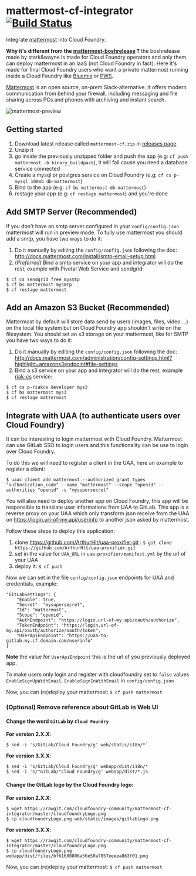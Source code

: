 # mattermost-cf-integrator [![Build Status](https://travis-ci.org/cloudfoundry-community/mattermost-cf-integrator.svg)](https://travis-ci.org/cloudfoundry-community/mattermost-cf-integrator)
Integrate [mattermost](http://www.mattermost.org/) into Cloud Foundry.

**Why it's different from the [mattermost-boshrelease](https://github.com/cloudfoundry-community/mattermost-boshrelease) ?** the boshrelease made by stark&wayne is made for Cloud Foundry operators and only them can deploy mattermost in an IaaS (not Cloud Foundry in fact). Here it's made for final Cloud Foundry users who want a private mattermost running inside a Cloud Foundry like [Bluemix](https://console.ng.bluemix.net/) or [PWS](https://run.pivotal.io).

[Mattermost](http://www.mattermost.org/) is an open source, on-prem Slack-alternative.
It offers modern communication from behind your firewall, including messaging and file sharing across PCs and phones with archiving and instant search.

![mattermost-preview](http://www.mattermost.org/wp-content/uploads/2015/09/20160315_v210.png)

## Getting started

1. Download latest release called `mattermost-cf.zip` in [releases page][1]
2. Unzip it
3. go inside the previously unzipped folder and push the app (e.g: `cf push mattermost -b binary_buildpack`), it will fail cause you need a database service connected
4. Create a mysql or postgres service on Cloud Foundry (e.g: `cf cs p-mysql 100mb db-mattermost`)
5. Bind to the app (e.g: `cf bs mattermost db-mattermost`)
6. restage your app (e.g: `cf restage mattermost`) and you're done


## Add SMTP Server (**Recommended**)

If you don't have an smtp server configured in your `config/config.json` mattermost will run in preview mode.
To fully use mattermost you should add a smtp, you have two ways to do it:

1. Do it manually by editing the `config/config.json` following the doc: http://docs.mattermost.com/install/smtp-email-setup.html
2. (*Preferred*) Bind a smtp service on your app and integrator will do the rest, example with Pivotal Web Service and sendgrid:

 ```
 $ cf cs sendgrid free mysmtp
 $ cf bs mattermost mysmtp
 $ cf restage mattermost
 ```

## Add an Amazon S3 Bucket (**Recommended**)

Mattermost by default will store data send by users (images, files, video ...) on the local file system but on Cloud Foundry app shouldn't write on the filesystem.
You should set an s3 storage on your mattermost, like for SMTP you have two ways to do it:

1. Do it manually by editing the `config/config.json` following the doc: http://docs.mattermost.com/administration/config-settings.html?highlight=amazons3endpoint#file-settings
2. Bind a s3 service on your app and integrator will do the rest, example [riak-cs](https://github.com/cloudfoundry/cf-riak-cs-release) service:

 ```
 $ cf cs p-riakcs developer mys3
 $ cf bs mattermost mys3
 $ cf restage mattermost
 ```

## Integrate with UAA (to authenticate users over Cloud Foundry)

It can be interesting to login mattermost with Cloud Foundry. Mattermost can use GitLab SSO to login users and this functionality can be use to login over Cloud Foundry.

To do this we will need to register a client in the UAA, here an example to register a client:

```
$ uaac client add mattermost --authorized_grant_types "authorization_code" --name "mattermost" --scope "openid" --authorities "openid" -s "mysupersecret"
```

You will also need to deploy another app on Cloud Foundry, this app will be responsible to translate user informations from UAA to GitLab.
This app is a reverse proxy on your UAA which only transform json receive from the UAA on https://login.url-of-my.api/userinfo to another json asked by mattermost.

Follow these steps to deploy this application:

1. clone https://github.com/ArthurHlt/uaa-proxifier.git : `$ git clone https://github.com/ArthurHlt/uaa-proxifier.git`
2. set in the value for `UAA_URL` in `uaa-proxifier/manifest.yml` by the url of your UAA
3. deploy it: `$ cf push`


Now we can set in the file `config/config.json` endpoints for UAA and credentials, example:

```
"GitLabSettings": {
    "Enable": true,
    "Secret": "mysupersecret",
    "Id": "mattermost",
    "Scope": "openid",
    "AuthEndpoint": "https://login.url-of-my.api/oauth/authorize",
    "TokenEndpoint": "https://login.url-of-my.api/oauth/authorize/oauth/token",
    "UserApiEndpoint": "https://uaa-to-gitlab.my.cf.domain.com/userinfo"
}
```

**Note** the value for `UserApiEndpoint` this is the url of you previously deployed app.

To make users only login and register with cloudfoundry set to `false` values `EnableSignUpWithEmail`, `EnableSignInWithEmail` in `config/config.json`

Now, you can (re)deploy your mattermost: `$ cf push mattermost`

### (**Optional**) Remove reference about GitLab in Web UI


#### Change the word `GitLab` by `Cloud Foundry`

**For version 2.X.X**:

 ```
 $ sed -i 's/GitLab/Cloud Foundry/g' web/static/i18n/*`
 ```

 **For version 3.X.X**:

  ```
  $ sed -i 's/GitLab/Cloud Foundry/g' webapp/dist/i18n/*
  $ sed -i 's/"GitLab/"Cloud Foundry/g' webapp/dist/*.js
  ```

#### Change the GitLab logo by the Cloud Foundry logo:

**For version 2.X.X**:

 ```
 $ wget https://rawgit.com/cloudfoundry-community/mattermost-cf-integrator/master/cloudfoundryLogo.png
 $ cp cloudfoundryLogo.png web/static/images/gitlabLogo.png
 ```

**For version 3.X.X**:

 ```
 $ wget https://rawgit.com/cloudfoundry-community/mattermost-cf-integrator/master/cloudfoundryLogo.png
 $ cp cloudfoundryLogo.png webapp/dist/files/bf61680806a56e50a7857eeeea863f01.png
 ```

Now, you can (re)deploy your mattermost: `$ cf push mattermost`


[1]: https://github.com/cloudfoundry-community/mattermost-cf-integrator/releases
